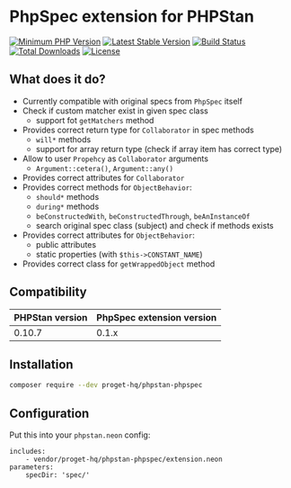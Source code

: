 # PhpSpec extension for PHPStan

[![Minimum PHP Version](https://img.shields.io/badge/php-%3E%3D%207.1-8892BF.svg)](https://php.net/)
[![Latest Stable Version](https://img.shields.io/packagist/v/proget-hq/phpstan-phpspec.svg)](https://packagist.org/packages/proget-hq/phpstan-phpspec)
[![Build Status](https://travis-ci.org/proget-hq/phpstan-phpspec.svg?branch=master)](https://travis-ci.org/proget-hq/phpstan-phpspec)
[![Total Downloads](https://poser.pugx.org/proget-hq/phpstan-phpspec/downloads.svg)](https://packagist.org/packages/proget-hq/phpstan-phpspec)
[![License](https://poser.pugx.org/proget-hq/phpstan-phpspec/license.svg)](https://packagist.org/packages/proget-hq/phpstan-phpspec)

## What does it do?

* Currently compatible with original specs from `PhpSpec` itself
* Check if custom matcher exist in given spec class
  * support fot `getMatchers` method 
* Provides correct return type for `Collaborator` in spec methods
  * `will*` methods
  * support for array return type (check if array item has correct type)
* Allow to user `Propehcy` as `Collaborator` arguments
  * `Argument::cetera()`, `Argument::any()`
* Provides correct attributes for `Collaborator`
* Provides correct methods for `ObjectBehavior`:
  * `should*` methods
  * `during*` methods
  * `beConstructedWith`, `beConstructedThrough`, `beAnInstanceOf`
  * search original spec class (subject) and check if methods exists
* Provides correct attributes for `ObjectBehavior`:
  * public attributes
  * static properties (with `$this->CONSTANT_NAME`)
* Provides correct class for `getWrappedObject` method


## Compatibility

| PHPStan version | PhpSpec extension version |
| --------------- | ---------------------- |
| 0.10.7          | 0.1.x                  |


## Installation

```sh
composer require --dev proget-hq/phpstan-phpspec
```

## Configuration

Put this into your `phpstan.neon` config:

```neon
includes:
	- vendor/proget-hq/phpstan-phpspec/extension.neon
parameters:
    specDir: 'spec/'
```

